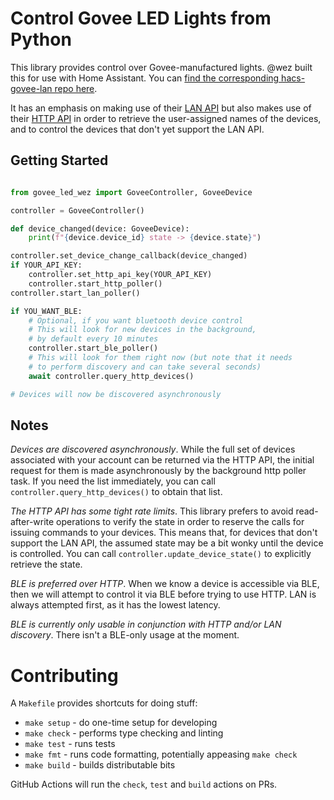 # Control Govee LED Lights from Python

This library provides control over Govee-manufactured lights.  @wez built this
for use with Home Assistant. You can [find the corresponding hacs-govee-lan
repo here](https://github.com/wez/govee-lan-hass).

It has an emphasis on making use of their [LAN
API](https://app-h5.govee.com/user-manual/wlan-guide) but also makes use of
their [HTTP
API](https://govee-public.s3.amazonaws.com/developer-docs/GoveeDeveloperAPIReference.pdf)
in order to retrieve the user-assigned names of the devices, and to control the
devices that don't yet support the LAN API.

## Getting Started

```python

from govee_led_wez import GoveeController, GoveeDevice

controller = GoveeController()

def device_changed(device: GoveeDevice):
    print(f"{device.device_id} state -> {device.state}")

controller.set_device_change_callback(device_changed)
if YOUR_API_KEY:
    controller.set_http_api_key(YOUR_API_KEY)
    controller.start_http_poller()
controller.start_lan_poller()

if YOU_WANT_BLE:
    # Optional, if you want bluetooth device control
    # This will look for new devices in the background,
    # by default every 10 minutes
    controller.start_ble_poller()
    # This will look for them right now (but note that it needs
    # to perform discovery and can take several seconds)
    await controller.query_http_devices()

# Devices will now be discovered asynchronously
```

## Notes

*Devices are discovered asynchronously*. While the full set of devices
associated with your account can be returned via the HTTP API, the
initial request for them is made asynchronously by the background
http poller task.  If you need the list immediately, you can call
`controller.query_http_devices()` to obtain that list.

*The HTTP API has some tight rate limits*. This library prefers to avoid
read-after-write operations to verify the state in order to reserve the calls
for issuing commands to your devices.  This means that, for devices that don't
support the LAN API, the assumed state may be a bit wonky until the device
is controlled. You can call `controller.update_device_state()` to
explicitly retrieve the state.

*BLE is preferred over HTTP*. When we know a device is accessible via BLE,
then we will attempt to control it via BLE before trying to use HTTP.
LAN is always attempted first, as it has the lowest latency.

*BLE is currently only usable in conjunction with HTTP and/or LAN discovery*.
There isn't a BLE-only usage at the moment.

# Contributing

A `Makefile` provides shortcuts for doing stuff:

* `make setup` - do one-time setup for developing
* `make check` - performs type checking and linting
* `make test` - runs tests
* `make fmt` - runs code formatting, potentially appeasing `make check`
* `make build` - builds distributable bits

GitHub Actions will run the `check`, `test` and `build` actions on PRs.
